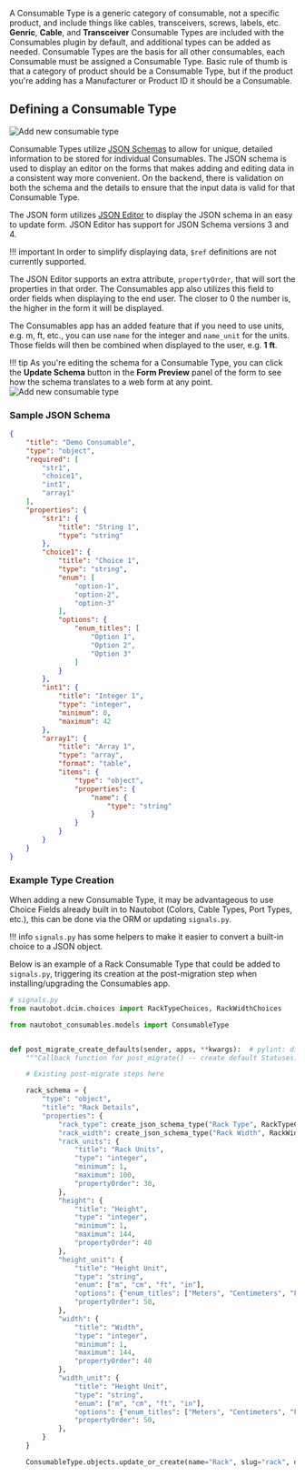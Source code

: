 A Consumable Type is a generic category of consumable, not a specific product, and include things like cables, transceivers, screws, labels, etc.
**Genric**, **Cable**, and **Transceiver** Consumable Types are included with the Consumables plugin by default, and additional types can be added as needed.
Consumable Types are the basis for all other consumables, each Consumable must be assigned a Consumable Type.
Basic rule of thumb is that a category of product should be a Consumable Type, but if the product you're adding has a Manufacturer or Product ID it should be a Consumable.

## Defining a Consumable Type

<picture>
  <source media="(prefers-color-scheme: dark)" srcset="../assets/screens/consumabletype_dark.png">
  <img class="md-screenshot" alt="Add new consumable type" src="../assets/screens/consumabletype_light.png">
</picture>

Consumable Types utilize [JSON Schemas](https://json-schema.org/) to allow for unique, detailed information to be stored for individual Consumables.
The JSON schema is used to display an editor on the forms that makes adding and editing data in a consistent way more convenient.
On the backend, there is validation on both the schema and the details to ensure that the input data is valid for that Consumable Type.

The JSON form utilizes [JSON Editor](https://github.com/json-editor/json-editor) to display the JSON schema in an easy to update form.
JSON Editor has support for JSON Schema versions 3 and 4.

!!! important
    In order to simplify displaying data, `$ref` definitions are not currently supported.

The JSON Editor supports an extra attribute, `propertyOrder`, that will sort the properties in that order.
The Consumables app also utilizes this field to order fields when displaying to the end user.
The closer to 0 the number is, the higher in the form it will be displayed.

The Consumables app has an added feature that if you need to use units, e.g. m, ft, etc., you can use `name` for the integer and `name_unit` for the units.
Those fields will then be combined when displayed to the user, e.g. **1 ft**.

!!! tip
    As you're editing the schema for a Consumable Type, you can click the **Update Schema** button in the **Form Preview** panel of the form to see how the schema translates to a web form at any point.
    <picture>
      <source media="(prefers-color-scheme: dark)" srcset="../assets/screens/consumabletype_schema_dark.png">
      <img class="md-screenshot" alt="Add new consumable type" src="../assets/screens/consumabletype_schema_light.png">
    </picture>


### Sample JSON Schema

```json
{
    "title": "Demo Consumable",
    "type": "object",
    "required": [
        "str1",
        "choice1",
        "int1",
        "array1"
    ],
    "properties": {
        "str1": {
            "title": "String 1",
            "type": "string"
        },
        "choice1": {
            "title": "Choice 1",
            "type": "string",
            "enum": [
                "option-1",
                "option-2",
                "option-3"
            ],
            "options": {
                "enum_titles": [
                    "Option 1",
                    "Option 2",
                    "Option 3"
                ]
            }
        },
        "int1": {
            "title": "Integer 1",
            "type": "integer",
            "minimum": 0,
            "maximum": 42
        },
        "array1": {
            "title": "Array 1",
            "type": "array",
            "format": "table",
            "items": {
                "type": "object",
                "properties": {
                    "name": {
                        "type": "string"
                    }
                }
            }
        }
    }
}
```

### Example Type Creation

When adding a new Consumable Type, it may be advantageous to use Choice Fields already built in to Nautobot (Colors, Cable Types, Port Types, etc.), this can be done via the ORM or updating `signals.py`.

!!! info
    `signals.py` has some helpers to make it easier to convert a built-in choice to a JSON object.

Below is an example of a Rack Consumable Type that could be added to `signals.py`, triggering its creation at the post-migration step when installing/upgrading the Consumables app.

```python
# signals.py
from nautobot.dcim.choices import RackTypeChoices, RackWidthChoices

from nautobot_consumables.models import ConsumableType


def post_migrate_create_defaults(sender, apps, **kwargs):  # pylint: disable=W0613
    """Callback function for post_migrate() -- create default Statuses."""

    # Existing post-migrate steps here

    rack_schema = {
        "type": "object",
        "title": "Rack Details",
        "properties": {
            "rack_type": create_json_schema_type("Rack Type", RackTypeChoices.as_dict(), 10),
            "rack_width": create_json_schema_type("Rack Width", RackWidthChoices.as_dict(), 20),
            "rack_units": {
                "title": "Rack Units",
                "type": "integer",
                "minimum": 1,
                "maximum": 100,
                "propertyOrder": 30,
            },
            "height": {
                "title": "Height",
                "type": "integer",
                "minimum": 1,
                "maximum": 144,
                "propertyOrder": 40
            },
            "height_unit": {
                "title": "Height Unit",
                "type": "string",
                "enum": ["m", "cm", "ft", "in"],
                "options": {"enum_titles": ["Meters", "Centimeters", "Feet", "Inches"]},
                "propertyOrder": 50,
            },
            "width": {
                "title": "Width",
                "type": "integer",
                "minimum": 1,
                "maximum": 144,
                "propertyOrder": 40
            },
            "width_unit": {
                "title": "Height Unit",
                "type": "string",
                "enum": ["m", "cm", "ft", "in"],
                "options": {"enum_titles": ["Meters", "Centimeters", "Feet", "Inches"]},
                "propertyOrder": 50,
            },
        }
    }

    ConsumableType.objects.update_or_create(name="Rack", slug="rack", defaults={"schema": rack_schema})
```
